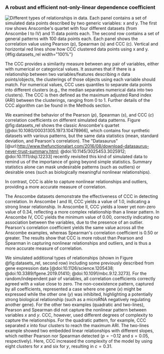 ### A robust and efficient not-only-linear dependence coefficient

![
**Different types of relationships in data.**
Each panel contains a set of simulated data points described by two generic variables: $x$ and $y$.
The first row shows Anscombe's quartet with four different datasets (from Anscombe I to IV) and 11 data points each.
The second row contains a set of general patterns with 100 data points each.
Each panel shows the correlation value using Pearson ($p$), Spearman ($s$) and CCC ($c$).
Vertical and horizontal red lines show how CCC clustered data points using $x$ and $y$.
](images/intro/relationships.svg "Different types of relationships in data"){#fig:datasets_rel width="100%"}

The CCC provides a similarity measure between any pair of variables, either with numerical or categorical values.
It assumes that if there is a relationship between two variables/features describing $n$ data points/objects, the clusterings of those objects using each variable should match.
For numerical values, CCC uses quantiles to separate data points into different clusters (e.g., the median separates numerical data into two clusters).
The CCC is then defined as the maximum adjusted Rand index (ARI) between the clusterings, ranging from 0 to 1.
Further details of the CCC algorithm can be found in the Methods section.


We examined the behavior of the Pearson ($p$), Spearman ($s$), and CCC ($c$) correlation coefficients on different simulated data patterns.
Figure @fig:datasets_rel shows the classic Anscombe's quartet [@doi:10.1080/00031305.1973.10478966], which contains four synthetic datasets with various patterns, but the same data statistics (mean, standard deviation, and Pearson's correlation).
The "Datasaurus" [@url:http://www.thefunctionalart.com/2016/08/download-datasaurus-never-trust-summary.html; @doi:10.1145/3025453.3025912; @doi:10.1111/dsji.12233] recently revisited this kind of simulated data to remind us of the importance of going beyond simple statistics.
Summary statistics alone can mask undesirable patterns (such as outliers) or desirable ones (such as biologically meaningful nonlinear relationships).


In contrast, CCC is able to capture nonlinear relationships and outliers, providing a more accurate measure of correlation.

The Anscombe datasets demonstrate the effectiveness of CCC in detecting correlation.
In Anscombe I and III, CCC yields a value of 1.0, indicating a strong linear relationship.
In Anscombe II, CCC yields a lower yet non-zero value of 0.34, reflecting a more complex relationship than a linear pattern.
In Anscombe IV, CCC yields the minimum value of 0.00, correctly indicating no association between the variables, due to the presence of an outlier.
Pearson's correlation coefficient yields the same value across all the Anscombe examples, whereas Spearman's correlation coefficient is 0.50 or greater.
The results show that CCC is more robust than Pearson and Spearman in capturing nonlinear relationships and outliers, and is thus a more accurate measure of correlation.


We simulated additional types of relationships (shown in Figure @fig:datasets_rel, second row) including some previously described from gene expression data [@doi:10.1126/science.1205438; @doi:10.3389/fgene.2019.01410; @doi:10.1091/mbc.9.12.3273].
For the random/independent pair of variables, all correlation coefficients correctly agreed with a value close to zero.
The non-coexistence pattern, captured by all coefficients, represented a case where one gene ($x$) might be expressed while the other one ($y$) was inhibited, highlighting a potentially strong biological relationship (such as a microRNA negatively regulating another gene).
For the other two examples (quadratic and two-lines), Pearson and Spearman did not capture the nonlinear pattern between variables $x$ and $y$.
CCC, however, used different degrees of complexity to capture the relationships.
For the quadratic pattern, for example, CCC separated $x$ into four clusters to reach the maximum ARI.
The two-lines example showed two embedded linear relationships with different slopes, which neither Pearson nor Spearman detected ($p=-0.12$ and $s=0.05$, respectively).
Here, CCC increased the complexity of the model by using eight clusters for $x$ and six for $y$, resulting in $c=0.31$.
